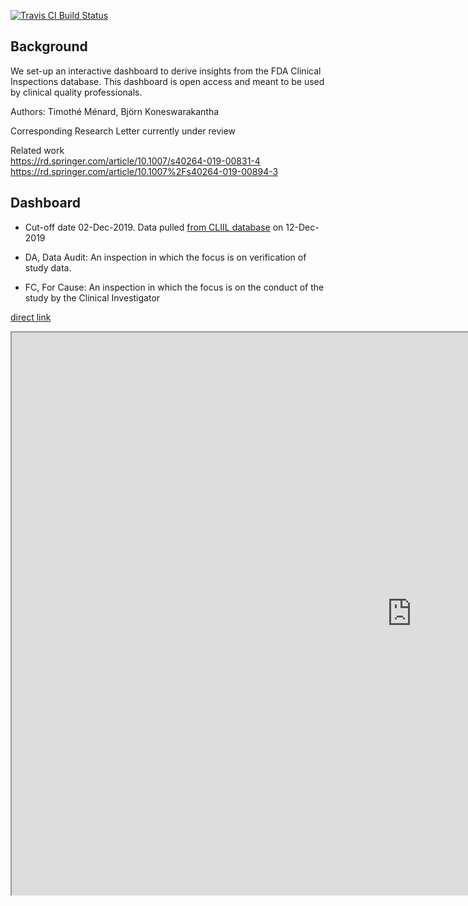 [![Travis CI Build
Status](https://travis-ci.org/erblast/fda_inspections.svg?branch=master)](https://travis-ci.org/erblast/fda_inspections)


<style>
  .main-container {
    max-width: 1920px !important;
  }
</style>

## Background

We set-up an interactive dashboard to derive insights from the FDA Clinical Inspections database. This dashboard is open access and meant to be used by clinical quality professionals.  

Authors: Timothé Ménard, Björn Koneswarakantha

Corresponding Research Letter currently under review

Related work  
https://rd.springer.com/article/10.1007/s40264-019-00831-4  
https://rd.springer.com/article/10.1007%2Fs40264-019-00894-3  

## Dashboard

- Cut-off date 02-Dec-2019. Data pulled [from CLIIL database](https://www.accessdata.fda.gov/scripts/cder/CLIIL/index.cfm) on 12-Dec-2019

- DA, Data Audit: An inspection in which the focus is on verification of study data.

- FC,  For Cause: An inspection in which the focus is on the conduct of the study by the Clinical Investigator

[direct link](https://public.tableau.com/views/dashboard_15762479003310/Dashboard2?:embed=y&:display_count=n&:origin=viz_share_link)


<iframe src="https://public.tableau.com/views/dashboard_15762479003310/Dashboard2?:display_count=y&:origin=viz_share_link?:embed=yes&:display_count=yes&:showVizHome=no" width = '1280' height = '900'></iframe>


